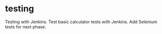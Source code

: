 # testing
Testing with Jenkins. 
Test basic calculator tests with Jenkins.
Add Selenium tests for next phase.

